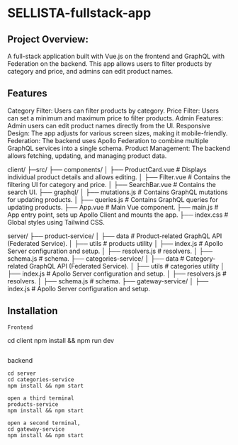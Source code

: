 # SELLISTA-fullstack-app

## Project Overview: 
A full-stack application built with Vue.js on the frontend and GraphQL with Federation on the backend. This app allows users to filter products by category and price, and admins can edit product names.


## Features
Category Filter: Users can filter products by category.
Price Filter: Users can set a minimum and maximum price to filter products.
Admin Features: Admin users can edit product names directly from the UI.
Responsive Design: The app adjusts for various screen sizes, making it mobile-friendly.
Federation: The backend uses Apollo Federation to combine multiple GraphQL services into a single schema.
Product Management: The backend allows fetching, updating, and managing product data.


client/
├─src/
├── components/
│   ├── ProductCard.vue         # Displays individual product details and allows editing.
│   ├── Filter.vue              # Contains the filtering UI for category and price.
│   ├── SearchBar.vue           # Contains the search UI.
├── graphql/
│   ├── mutations.js            # Contains GraphQL mutations for updating products.
│   ├── queries.js              # Contains GraphQL queries for updating products.
├── App.vue                     # Main Vue component.
├── main.js                     # App entry point, sets up Apollo Client and mounts the app.
├── index.css                   # Global styles using Tailwind CSS.

server/
├── product-service/
│   ├── data                    # Product-related GraphQL API (Federated Service).
│   ├── utils                   # products utility
│   ├── index.js                # Apollo Server configuration and setup.
│   ├── resolvers.js            # resolvers.
│   ├── schema.js               # schema.
├── categories-service/
│   ├── data                    # Category-related GraphQL API (Federated Service).
│   ├── utils                   # categories utility
│   ├── index.js                # Apollo Server configuration and setup.
│   ├── resolvers.js            # resolvers.
│   ├── schema.js               # schema.
├── gateway-service/
│   ├── index.js                # Apollo Server configuration and setup.



## Installation

```
Frontend
```
cd client
npm install && npm run dev
```

```
backend
```
cd server
cd categories-service 
npm install && npm start

open a third terminal 
products-service
npm install && npm start

open a second terminal,
cd gateway-service
npm install && npm start

```




